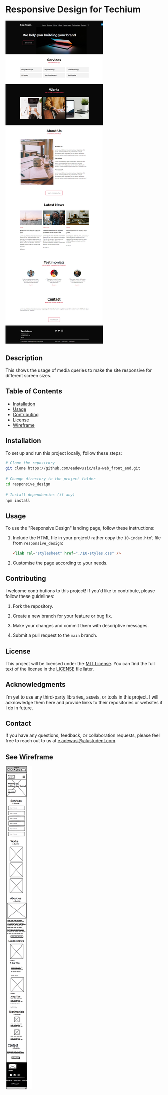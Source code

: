 # Responsive Design for Techium

![Project Preview](responsive_design/images/Techium-landing-page.png)

## Description

This shows the usage of media queries to make the site responsive for different screen sizes.

## Table of Contents

- [Installation](#installation)
- [Usage](#usage)
- [Contributing](#contributing)
- [License](#license)
- [Wireframe](#see-wireframe)

## Installation

To set up and run this project locally, follow these steps:

```bash
# Clone the repository
git clone https://github.com/eadewusic/alu-web_front_end.git

# Change directory to the project folder
cd responsive_design

# Install dependencies (if any)
npm install
```

## Usage

To use the "Responsive Design" landing page, follow these instructions:

1. Include the HTML file in your project/ rather copy the `10-index.html` file from `responsive_design`:

   ```html
   <link rel="stylesheet" href="./10-styles.css" />
   ```

2. Customise the page according to your needs.

## Contributing

I welcome contributions to this project! If you'd like to contribute, please follow these guidelines:

1. Fork the repository.

2. Create a new branch for your feature or bug fix.

3. Make your changes and commit them with descriptive messages.

4. Submit a pull request to the `main` branch.

## License

This project will be licensed under the [MIT License](LICENSE). You can find the full text of the license in the [LICENSE](LICENSE) file later.

## Acknowledgments

I'm yet to use any third-party libraries, assets, or tools in this project. I will acknowledge them here and provide links to their repositories or websites if I do in future.

## Contact

If you have any questions, feedback, or collaboration requests, please feel free to reach out to us at [e.adewusi@alustudent.com](mailto:e.adewusi@alustudent.com).

## See Wireframe

![Wireframe Preview](./responsive_design/images/Techium-project-mobile-version.png)
